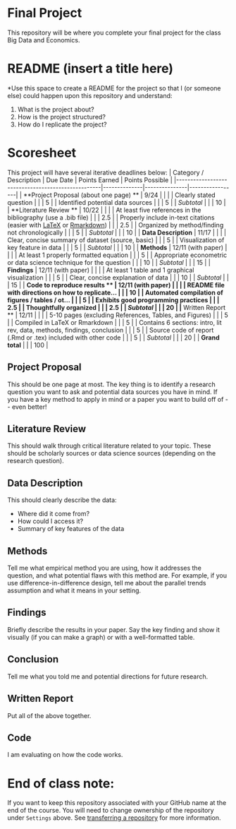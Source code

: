# Final Project
This repository will be where you complete your final project for the class Big Data and Economics. 

# README (insert a title here)
*Use this space to create a README for the project so that I (or someone else) could happen upon this repository and understand:
1. What is the project about?
2. How is the project structured?
3. How do I replicate the project? 

# Scoresheet
This project will have several iterative deadlines below:
| Category / Description                            | Due Date         | Points Earned | Points Possible |
|---------------------------------------------------|--------------|---------------|-----------------|
| **Project Proposal (about one page)  **           | 9/24             |               |                 |
| Clearly stated question                           |              |               | 5               |
| Identified potential data sources                 |              |               | 5               |
| _Subtotal_                                          |              |               | 10              |
| **Literature Review **                                |  10/22            |               |                 |
| At least five references in the bibliography (use a .bib file) |              |               | 2.5             |
| Properly include in-text citations (easier with [LaTeX](https://www.overleaf.com/learn/latex/Bibliography_management_with_bibtex) or [Rmarkdown](https://bookdown.org/fmcron/Rhodes-template/bibliographies.html))  |              |               | 2.5             |
| Organized by method/finding not chronologically   |              |               | 5               |
| _Subtotal_                                          |              |               | 10              |
| **Data Description**                               |     11/17         |               |                 |
| Clear, concise summary of dataset (source, basic)  |              |               | 5               |
| Visualization of key feature in data              |              |               | 5               |
| _Subtotal_                                          |              |               | 10              |
| **Methods**                                        |  12/11 (with paper)     |               |                 |
| At least 1 properly formatted equation             |              |               | 5               |
| Appropriate econometric or data science technique for the question |              |               | 10              |
| _Subtotal_                                          |              |               | 15              |
| **Findings**                                       |  12/11 (with paper)      |               |                 |
| At least 1 table and 1 graphical visualization     |              |               | 5               |
| Clear, concise explanation of data                 |              |               | 10              |
| _Subtotal_                                          |              |               | 15              |
| **Code to reproduce results **                     |  12/11 (with paper)      |               |                 |
| README file with directions on how to replicate... |              |               | 10              |
| Automated compilation of figures / tables / ot... |              |               | 5               |
| Exhibits good programming practices               |              |               | 2.5             |
| Thoughtfully organized                            |              |               | 2.5             |
| _Subtotal_                                          |              |               | 20              |
|** Written Report **                                   |    12/11          |               |                 |
| 5-10 pages (excluding References, Tables, and Figures) |              |               | 5               |
| Compiled in LaTeX or Rmarkdown                    |              |               | 5               |
| Contains 6 sections: intro, lit rev, data, methods, findings, conclusion |              |               | 5               |
| Source code of report (.Rmd or .tex) included with other code |              |               | 5               |
| _Subtotal_                                          |              |               | 20              |
| **Grand total**                                       |              |               | 100             |

## Project Proposal
This should be one page at most. The key thing is to identify a research question you want to ask and potential data sources you have in mind. If you have a key method to apply in mind or a paper you want to build off of -- even better! 

## Literature Review
This should walk through critical literature related to your topic. These should be scholarly sources or data science sources (depending on the research question). 

## Data Description
This should clearly describe the data:
- Where did it come from?
- How could I access it?
- Summary of key features of the data

## Methods
Tell me what empirical method you are using, how it addresses the question, and what potential flaws with this method are. For example, if you use difference-in-difference design, tell me about the parallel trends assumption and what it means in your setting. 

## Findings
Briefly describe the results in your paper. Say the key finding and show it visually (if you can make a graph) or with a well-formatted table. 

## Conclusion
Tell me what you told me and potential directions for future research. 

## Written Report
Put all of the above together.

## Code
I am evaluating on how the code works. 

# End of class note:
If you want to keep this repository associated with your GitHub name at the end of the course. You will need to change ownership of the repository under `Settings` above. See [transferring a repository]([https://docs.github.com/en/repositories/creating-and-managing-repositories/transferring-a-repository](https://docs.github.com/en/repositories/creating-and-managing-repositories/transferring-a-repository#transferring-a-repository-owned-by-your-organization)https://docs.github.com/en/repositories/creating-and-managing-repositories/transferring-a-repository#transferring-a-repository-owned-by-your-organization) for more information. 
